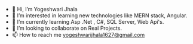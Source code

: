 - 👋 Hi, I’m Yogeshwari Jhala
- 👀 I’m interested in learning new technologies like MERN stack, Angular.
- 🌱 I’m currently learning Asp .Net , C#, SQL Server, Web Api's.
- 💞️ I’m looking to collaborate on Real Projects.
- 📫 How to reach me yogeshwarijhala1627@gmail.com

<!---
yogeshwari-jhala/yogeshwari-jhala is a ✨ special ✨ repository because its `README.md` (this file) appears on your GitHub profile.
You can click the Preview link to take a look at your changes.
--->
